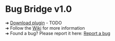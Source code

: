 # Bug Bridge v1.0

➜ [Download plugin](https://github.com/alphawidgets/bugbridge/wiki) - TODO  
➜ Follow the [Wiki](https://github.com/alphawidgets/bugbridge/wiki) for more information  
➜ Found a bug? Please report it here: [Report a bug](https://github.com/alphawidgets/bugbridge/issues)
